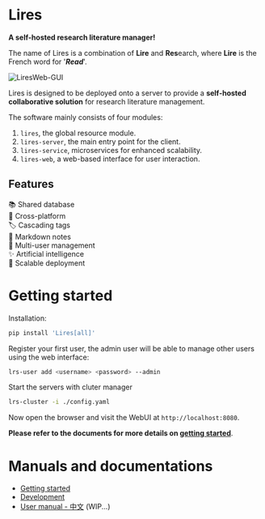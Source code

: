 # Lires 
**A self-hosted research literature manager!**   

The name of Lires is a combination of **Lire** and **Res**earch, where **Lire** is the French word for '***Read***'.

![LiresWeb-GUI](https://limengxun-imagebed.oss-cn-wuhan-lr.aliyuncs.com/liresweb1.1.3v0.png)

Lires is designed to be deployed onto a server to provide a **self-hosted collaborative solution** for research literature management.

The software mainly consists of four modules:  
1. `lires`, the global resource module.
2. `lires-server`, the main entry point for the client.
3. `lires-service`, microservices for enhanced scalability. 
4. `lires-web`, a web-based interface for user interaction.

## Features
📚 Shared database  
🔄 Cross-platform  
🏷️ Cascading tags    
📝 Markdown notes  
👥 Multi-user management  
✨ Artificial intelligence  
🚀 Scalable deployment  

# Getting started
Installation:
```sh
pip install 'Lires[all]'
```

Register your first user, the admin user will be able to manage other users using the web interface:
``` sh
lrs-user add <username> <password> --admin
```

Start the servers with cluter manager
```sh
lrs-cluster -i ./config.yaml
```

Now open the browser and visit the WebUI at `http://localhost:8080`.

**Please refer to the documents for more details on [getting started](docs/gettingStarted.md)**.

# Manuals and documentations
- [Getting started](docs/gettingStarted.md)
- [Development](docs/devGuide.md)
- [User manual - 中文](docs/userManual_zh/index.html) (WIP...)